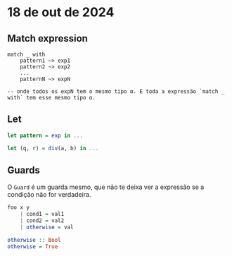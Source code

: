 # 18 de out de 2024

## Match expression

```
match _ with
    pattern1 ~> exp1
    pattern2 ~> exp2
    ...
    patternN ~> expN

-- onde todos os expN tem o mesmo tipo α. E toda a expressão `match _ with` tem esse mesmo tipo α.
```

## Let

```haskell
let pattern = exp in ...
```

```haskell
let (q, r) = div(a, b) in ...
```

## Guards

O `Guard` é um guarda mesmo, que não te deixa ver a expressão se a condição não for verdadeira.

```haskell
foo x y 
    | cond1 = val1
    | cond2 = val2
    | otherwise = val

otherwise :: Bool
otherwise = True
```
